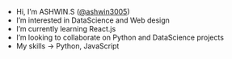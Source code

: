 -  Hi, I’m ASHWIN.S ([@ashwin3005](https://github.com/ashwin3005/ashwin3005))
-  I’m interested in DataScience and Web design
-  I’m currently learning React.js
-  I’m looking to collaborate on Python and DataScience projects
-  My skills -> Python, JavaScript
<!---  How to reach me ...--->

<!---
ashwin3005/ashwin3005 is a ✨ special ✨ repository because its `README.md` (this file) appears on your GitHub profile.
You can click the Preview link to take a look at your changes.
--->
